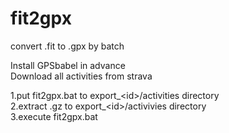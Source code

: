 # fit2gpx
convert .fit to .gpx by batch 

Install GPSbabel in advance  
Download all activities from strava 

1.put fit2gpx.bat to export_\<id\>/activities directory   
2.extract .gz to export_\<id\>/activivies directory  
3.execute fit2gpx.bat

